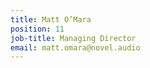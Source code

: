 ```yaml
---
title: Matt O’Mara
position: 11
job-title: Managing Director
email: matt.omara@novel.audio
---
```


